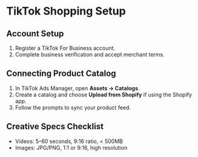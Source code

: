 # TikTok Shopping Setup

## Account Setup
1. Register a TikTok For Business account.
2. Complete business verification and accept merchant terms.

## Connecting Product Catalog
1. In TikTok Ads Manager, open **Assets → Catalogs**.
2. Create a catalog and choose **Upload from Shopify** if using the Shopify app.
3. Follow the prompts to sync your product feed.

## Creative Specs Checklist
- Videos: 5–60 seconds, 9:16 ratio, < 500MB
- Images: JPG/PNG, 1:1 or 9:16, high resolution
